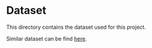 # Dataset

This directory contains the dataset used for this project.

Similar dataset can be find [here](https://www.kaggle.com/datasets/akshaydattatraykhare/diabetes-dataset).
